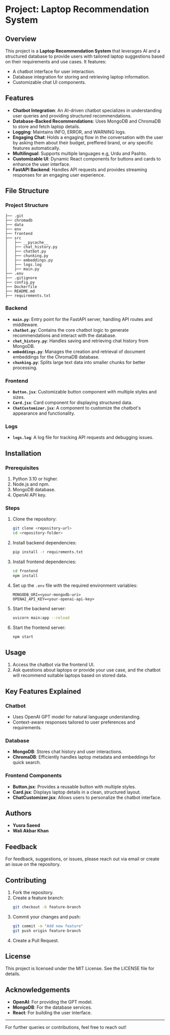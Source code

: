 # Project: Laptop Recommendation System

## Overview
This project is a **Laptop Recommendation System** that leverages AI and a structured database to provide users with tailored laptop suggestions based on their requirements and use cases. It features:

- A chatbot interface for user interaction.
- Database integration for storing and retrieving laptop information.
- Customizable chat UI components.

## Features
- **Chatbot Integration**: An AI-driven chatbot specializes in understanding user queries and providing structured recommendations.
- **Database-Backed Recommendations**: Uses MongoDB and ChromaDB to store and fetch laptop details.
- **Logging**: Maintains INFO, ERROR, and WARNING logs.
- **Engaging Chat**: Holds a engaging flow in the conversation with the user by asking them about their budget, preffered brand, or any specific features automatically.
- **Multilingual**: Supports multiple languages e.g, Urdu and Pashto.
- **Customizable UI**: Dynamic React components for buttons and cards to enhance the user interface.
- **FastAPI Backend**: Handles API requests and provides streaming responses for an engaging user experience.

## File Structure

### Project Structure
```
├── .git
├── chromadb
├── data
├── env
├── frontend
├── src
│   ├── __pycache__
│   ├── chat_history.py
│   ├── chatbot.py
│   ├── chunking.py
│   ├── embeddings.py
│   ├── logs.log
│   ├── main.py
├── .env
├── .gitignore
├── config.py
├── Dockerfile
├── README.md
├── requirements.txt
```

### Backend
- **`main.py`**: Entry point for the FastAPI server, handling API routes and middleware.
- **`chatbot.py`**: Contains the core chatbot logic to generate recommendations and interact with the database.
- **`chat_history.py`**: Handles saving and retrieving chat history from MongoDB.
- **`embeddings.py`**: Manages the creation and retrieval of document embeddings for the ChromaDB database.
- **`chunking.py`**: Splits large text data into smaller chunks for better processing.

### Frontend
- **`Button.jsx`**: Customizable button component with multiple styles and sizes.
- **`Card.jsx`**: Card component for displaying structured data.
- **`ChatCustomizer.jsx`**: A component to customize the chatbot's appearance and functionality.

### Logs
- **`logs.log`**: A log file for tracking API requests and debugging issues.

## Installation

### Prerequisites
1. Python 3.10 or higher.
2. Node.js and npm.
3. MongoDB database.
4. OpenAI API key.

### Steps
1. Clone the repository:
   ```bash
   git clone <repository-url>
   cd <repository-folder>
   ```

2. Install backend dependencies:
   ```bash
   pip install -r requirements.txt
   ```

3. Install frontend dependencies:
   ```bash
   cd frontend
   npm install
   ```

4. Set up the `.env` file with the required environment variables:
   ```plaintext
   MONGODB_URI=<your-mongodb-uri>
   OPENAI_API_KEY=<your-openai-api-key>
   ```

5. Start the backend server:
   ```bash
   uvicorn main:app --reload
   ```

6. Start the frontend server:
   ```bash
   npm start
   ```

## Usage

1. Access the chatbot via the frontend UI.
2. Ask questions about laptops or provide your use case, and the chatbot will recommend suitable laptops based on stored data.

## Key Features Explained

### Chatbot
- Uses OpenAI GPT model for natural language understanding.
- Context-aware responses tailored to user preferences and requirements.

### Database
- **MongoDB**: Stores chat history and user interactions.
- **ChromaDB**: Efficiently handles laptop metadata and embeddings for quick search.

### Frontend Components
- **Button.jsx**: Provides a reusable button with multiple styles.
- **Card.jsx**: Displays laptop details in a clean, structured layout.
- **ChatCustomizer.jsx**: Allows users to personalize the chatbot interface.

## Authors
- **Yusra Saeed**
- **Wali Akbar Khan**

## Feedback
For feedback, suggestions, or issues, please reach out via email or create an issue on the repository.

## Contributing
1. Fork the repository.
2. Create a feature branch:
   ```bash
   git checkout -b feature-branch
   ```
3. Commit your changes and push:
   ```bash
   git commit -m "Add new feature"
   git push origin feature-branch
   ```
4. Create a Pull Request.

## License
This project is licensed under the MIT License. See the LICENSE file for details.

## Acknowledgements
- **OpenAI**: For providing the GPT model.
- **MongoDB**: For the database services.
- **React**: For building the user interface.

---

For further queries or contributions, feel free to reach out!
